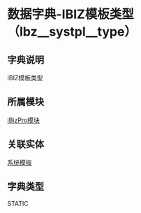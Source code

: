 # 数据字典-IBIZ模板类型（Ibz__systpl__type）
## 字典说明
IBIZ模板类型

## 所属模块
[iBizPro模块](../module/ibizpro)

## 关联实体
[系统模板](../module/ibizpro/IBZProSysTpl)

## 字典类型
STATIC



